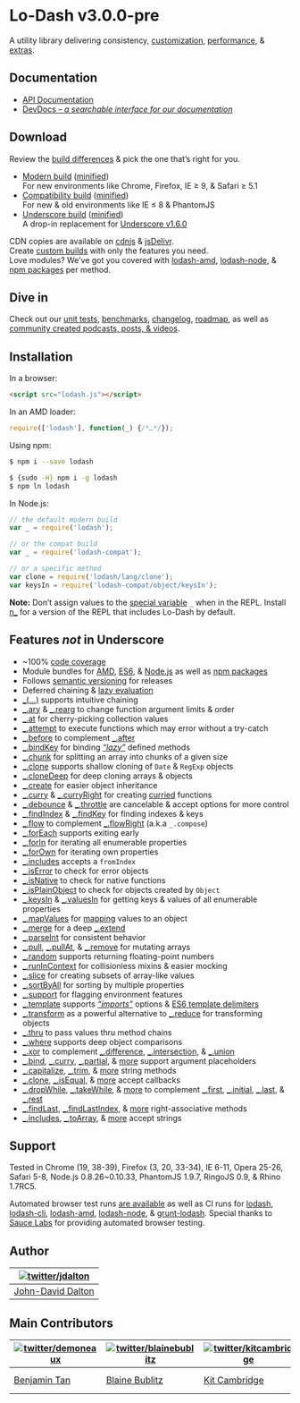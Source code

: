 # Lo-Dash v3.0.0-pre

A utility library delivering consistency, [customization](https://lodash.com/custom-builds), [performance](https://lodash.com/benchmarks), & [extras](https://lodash.com/#features).

## Documentation

* [API Documentation](https://lodash.com/docs)
* [DevDocs – *a searchable interface for our documentation*](http://devdocs.io/lodash/)

## Download

Review the [build differences](https://github.com/lodash/lodash/wiki/build-differences) & pick the one that’s right for you.

* [Modern build](https://raw.github.com/lodash/lodash/2.4.1/dist/lodash.js) ([minified](https://raw.github.com/lodash/lodash/2.4.1/dist/lodash.min.js))<br>
  For new environments like Chrome, Firefox, IE ≥ 9, & Safari ≥ 5.1
* [Compatibility build](https://raw.github.com/lodash/lodash/2.4.1/dist/lodash.compat.js) ([minified](https://raw.github.com/lodash/lodash/2.4.1/dist/lodash.compat.min.js))<br>
  For new & old environments like IE ≤ 8 & PhantomJS
* [Underscore build](https://raw.github.com/lodash/lodash/2.4.1/dist/lodash.underscore.js) ([minified](https://raw.github.com/lodash/lodash/2.4.1/dist/lodash.underscore.min.js))<br>
  A drop-in replacement for [Underscore v1.6.0](http://underscorejs.org/#1.6.0)

CDN copies are available on [cdnjs](http://cdnjs.com/libraries/lodash.js/) & [jsDelivr](http://www.jsdelivr.com/#!lodash).<br>
Create [custom builds](https://lodash.com/custom-builds) with only the features you need.<br>
Love modules? We’ve got you covered with [lodash-amd](https://github.com/lodash/lodash-amd/tree/2.4.1), [lodash-node](https://www.npmjs.com/package/lodash-node), & [npm packages](https://www.npmjs.com/browse/keyword/lodash-modularized) per method.

## Dive in

Check out our [unit tests](https://lodash.com/tests), [benchmarks](https://lodash.com/benchmarks), [changelog](https://github.com/lodash/lodash/wiki/Changelog), [roadmap](https://github.com/lodash/lodash/wiki/Roadmap), as well as [community created podcasts, posts, & videos](https://github.com/lodash/lodash/wiki/Resources).

## Installation

In a browser:

```html
<script src="lodash.js"></script>
```

In an AMD loader:

```js
require(['lodash'], function(_) {/*…*/});
```

Using npm:

```bash
$ npm i --save lodash

$ {sudo -H} npm i -g lodash
$ npm ln lodash
```

In Node.js:

```js
// the default modern build
var _ = require('lodash');

// or the compat build
var _ = require('lodash-compat');

// or a specific method
var clone = require('lodash/lang/clone');
var keysIn = require('lodash-compat/object/keysIn');
```

**Note:**
Don’t assign values to the [special variable](http://nodejs.org/api/repl.html#repl_repl_features) `_` when in the REPL.
Install [n_](https://www.npmjs.com/package/n_) for a version of the REPL that includes Lo-Dash by default.

## Features *not* in Underscore

 * ~100% [code coverage](https://coveralls.io/r/lodash)
 * Module bundles for [AMD](https://github.com/lodash/lodash-amd/tree/2.4.1), [ES6](https://github.com/lodash/lodash-es6/tree/2.4.1), & [Node.js](https://www.npmjs.com/package/lodash-node) as well as [npm packages](https://www.npmjs.com/browse/keyword/lodash-modularized)
 * Follows [semantic versioning](http://semver.org/) for releases
 * Deferred chaining & [lazy evaluation](http://filimanjaro.com/blog/2014/introducing-lazy-evaluation/)
 * [_(…)](https://lodash.com/docs#_) supports intuitive chaining
 * [_.ary](https://lodash.com/docs#ary) & [_.rearg](https://lodash.com/docs#rearg) to change function argument limits & order
 * [_.at](https://lodash.com/docs#at) for cherry-picking collection values
 * [_.attempt](https://lodash.com/docs#attempt) to execute functions which may error without a try-catch
 * [_.before](https://lodash.com/docs#before) to complement [_.after](https://lodash.com/docs#after)
 * [_.bindKey](https://lodash.com/docs#bindKey) for binding [*“lazy”*](http://michaux.ca/articles/lazy-function-definition-pattern) defined methods
 * [_.chunk](https://lodash.com/docs#chunk) for splitting an array into chunks of a given size
 * [_.clone](https://lodash.com/docs#clone) supports shallow cloning of `Date` & `RegExp` objects
 * [_.cloneDeep](https://lodash.com/docs#cloneDeep) for deep cloning arrays & objects
 * [_.create](https://lodash.com/docs#create) for easier object inheritance
 * [_.curry](https://lodash.com/docs#curry) & [_.curryRight](https://lodash.com/docs#curryRight) for creating [curried](http://hughfdjackson.com/javascript/why-curry-helps/) functions
 * [_.debounce](https://lodash.com/docs#debounce) & [_.throttle](https://lodash.com/docs#throttle) are cancelable & accept options for more control
 * [_.findIndex](https://lodash.com/docs#findIndex) & [_.findKey](https://lodash.com/docs#findKey) for finding indexes & keys
 * [_.flow](https://lodash.com/docs#flow) to complement [_.flowRight](https://lodash.com/docs#vlowRight) (a.k.a `_.compose`)
 * [_.forEach](https://lodash.com/docs#forEach) supports exiting early
 * [_.forIn](https://lodash.com/docs#forIn) for iterating all enumerable properties
 * [_.forOwn](https://lodash.com/docs#forOwn) for iterating own properties
 * [_.includes](https://lodash.com/docs#includes) accepts a `fromIndex`
 * [_.isError](https://lodash.com/docs#isError) to check for error objects
 * [_.isNative](https://lodash.com/docs#isNative) to check for native functions
 * [_.isPlainObject](https://lodash.com/docs#isPlainObject) to check for objects created by `Object`
 * [_.keysIn](https://lodash.com/docs#keysIn) & [_.valuesIn](https://lodash.com/docs#valuesIn) for getting keys & values of all enumerable properties
 * [_.mapValues](https://lodash.com/docs#mapValues) for [mapping](https://lodash.com/docs#map) values to an object
 * [_.merge](https://lodash.com/docs#merge) for a deep [_.extend](https://lodash.com/docs#extend)
 * [_.parseInt](https://lodash.com/docs#parseInt) for consistent behavior
 * [_.pull](https://lodash.com/docs#pull), [_.pullAt](https://lodash.com/docs#pullAt), & [_.remove](https://lodash.com/docs#remove) for mutating arrays
 * [_.random](https://lodash.com/docs#random) supports returning floating-point numbers
 * [_.runInContext](https://lodash.com/docs#runInContext) for collisionless mixins & easier mocking
 * [_.slice](https://lodash.com/docs#slice) for creating subsets of array-like values
 * [_.sortByAll](https://lodash.com/docs#sortBy) for sorting by multiple properties
 * [_.support](https://lodash.com/docs#support) for flagging environment features
 * [_.template](https://lodash.com/docs#template) supports [*“imports”*](https://lodash.com/docs#templateSettings_imports) options & [ES6 template delimiters](http://people.mozilla.org/~jorendorff/es6-draft.html#sec-template-literal-lexical-components)
 * [_.transform](https://lodash.com/docs#transform) as a powerful alternative to [_.reduce](https://lodash.com/docs#reduce) for transforming objects
 * [_.thru](https://lodash.com/docs#thru) to pass values thru method chains
 * [_.where](https://lodash.com/docs#where) supports deep object comparisons
 * [_.xor](https://lodash.com/docs#xor) to complement [_.difference](https://lodash.com/docs#difference), [_.intersection](https://lodash.com/docs#intersection), & [_.union](https://lodash.com/docs#union)
 * [_.bind](https://lodash.com/docs#bind), [_.curry](https://lodash.com/docs#curry), [_.partial](https://lodash.com/docs#partial), &
   [more](https://lodash.com/docs  "_.bindKey, _.curryRight, _.partialRight") support argument placeholders
 * [_.capitalize](https://lodash.com/docs#capitalize), [_.trim](https://lodash.com/docs#trim), &
   [more](https://lodash.com/docs "_.camelCase, _.deburr, _.endsWith, _.escapeRegExp, _.kebabCase, _.pad, _.padLeft, _.padRight, _.repeat, _.snakeCase, _.startsWith, _.trimLeft, _.trimRight, _.trunc, _.words") string methods
 * [_.clone](https://lodash.com/docs#clone), [_.isEqual](https://lodash.com/docs#isEqual), &
   [more](https://lodash.com/docs "_.assign, _.cloneDeep, _.merge") accept callbacks
 * [_.dropWhile](https://lodash.com/docs#dropWhile), [_.takeWhile](https://lodash.com/docs#takeWhile), &
   [more](https://lodash.com/docs "_.drop, _.dropRightWhile, _.take, _.takeRightWhile") to complement [_.first](https://lodash.com/docs#first), [_.initial](https://lodash.com/docs#initial), [_.last](https://lodash.com/docs#last), & [_.rest](https://lodash.com/docs#rest)
 * [_.findLast](https://lodash.com/docs#findLast), [_.findLastIndex](https://lodash.com/docs#findLastIndex), &
   [more](https://lodash.com/docs "_.findLastKey, _.flowRight, _.forEachRight, _.forInRight, _.forOwnRight, _.partialRight") right-associative methods
 * [_.includes](https://lodash.com/docs#includes), [_.toArray](https://lodash.com/docs#toArray), &
   [more](https://lodash.com/docs "_.at, _.countBy, _.every, _.filter, _.find, _.findLast, _.forEach, _.forEachRight, _.groupBy, _.indexBy, _.invoke, _.map, _.max, _.min, _.partition, _.pluck, _.reduce, _.reduceRight, _.reject, _.shuffle, _.size, _.some, _.sortBy") accept strings

## Support

Tested in Chrome (19, 38-39), Firefox (3, 20, 33-34), IE 6-11, Opera 25-26, Safari 5-8, Node.js 0.8.26~0.10.33, PhantomJS 1.9.7, RingoJS 0.9, & Rhino 1.7RC5.

Automated browser test runs [are available](https://saucelabs.com/u/lodash) as well as CI runs for [lodash](https://travis-ci.org/lodash/lodash/), [lodash-cli](https://travis-ci.org/lodash/lodash-cli/), [lodash-amd](https://travis-ci.org/lodash/lodash-amd/), [lodash-node](https://travis-ci.org/lodash/lodash-node/), & [grunt-lodash](https://travis-ci.org/lodash/grunt-lodash). Special thanks to [Sauce Labs](https://saucelabs.com/) for providing automated browser testing.

## Author

| [![twitter/jdalton](http://gravatar.com/avatar/299a3d891ff1920b69c364d061007043?s=70)](https://twitter.com/jdalton "Follow @jdalton on Twitter") |
|---|
| [John-David Dalton](http://allyoucanleet.com/) |

## Main Contributors

| [![twitter/demoneaux](http://gravatar.com/avatar/029b19dba521584d83398ada3ecf6131?s=70)](https://twitter.com/demoneaux "Follow @demoneaux on Twitter") | [![twitter/blainebublitz](http://gravatar.com/avatar/ac1c67fd906c9fecd823ce302283b4c1?s=70)](https://twitter.com/blainebublitz "Follow @BlaineBublitz on Twitter") | [![twitter/kitcambridge](http://gravatar.com/avatar/6662a1d02f351b5ef2f8b4d815804661?s=70)](https://twitter.com/kitcambridge "Follow @kitcambridge on Twitter") | [![twitter/mathias](http://gravatar.com/avatar/24e08a9ea84deb17ae121074d0f17125?s=70)](https://twitter.com/mathias "Follow @mathias on Twitter") |
|---|---|---|---|
| [Benjamin Tan](https://d10.github.io/) | [Blaine Bublitz](http://www.iceddev.com/) | [Kit Cambridge](http://kitcambridge.be/) | [Mathias Bynens](https://mathiasbynens.be/) |
